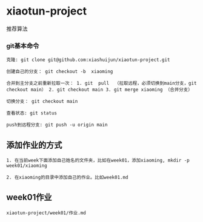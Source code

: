 # xiaotun-project
推荐算法



### git基本命令

```
克隆: git clone git@github.com:xiashuijun/xiaotun-project.git

创建自己的分支： git checkout -b  xiaoming

合并到主分支之前重新拉取一次： 1. git  pull  （拉取远程，必须切换到main分支，git checkout main） 2. git checkout main 3. git merge xiaoming （合并分支）

切换分支： git checkout main

查看状态: git status

push到远程分支: git push -u origin main

```



## 添加作业的方式

```
1. 在当前week下面添加自己姓名的文件夹，比如在week01，添加xiaoming, mkdir -p week01/xiaoming

2. 在xiaoming的目录中添加自己的作业。比如week01.md
```





## week01作业

```
xiaotun-project/week01/作业.md
```







